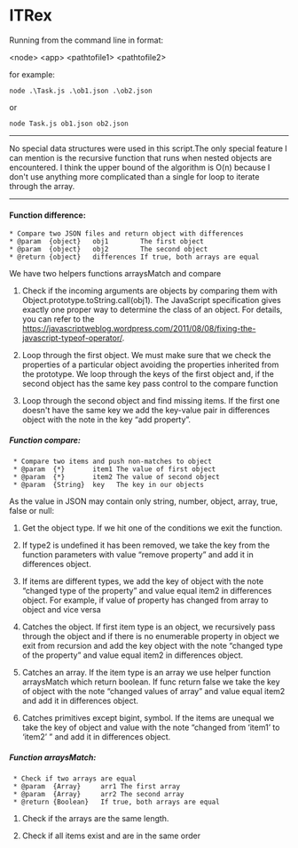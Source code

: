 # ITRex

Running from the command line in format: 

\<node> \<app> \<pathtofile1> \<pathtofile2>
 
 for example: 

`node .\Task.js .\ob1.json .\ob2.json`
 
 or 

`node Task.js ob1.json ob2.json`

***
No special data structures were used in this script.The only special feature I can mention is the recursive function that runs when nested objects are encountered. I think the upper bound of the algorithm is O(n) because I don't use anything more complicated than a single for loop to iterate through the array.
***
#### Function difference:

    * Compare two JSON files and return object with differences
    * @param  {object}   obj1        The first object
    * @param  {object}   obj2        The second object
    * @return {object}   differences If true, both arrays are equal
 
We have two helpers functions arraysMatch and compare
 
1. Check if the incoming arguments are objects by comparing them with Object.prototype.toString.call(obj1). The JavaScript specification gives exactly one proper way to determine the class of an object. For details, you can refer to the https://javascriptweblog.wordpress.com/2011/08/08/fixing-the-javascript-typeof-operator/.   

2. Loop through the first object. We must make sure that we check the properties of a particular object avoiding the properties inherited from the prototype. We loop through the keys of the first object and, if the second object has the same key pass control to the compare function

3. Loop through the second object and find missing items. If the first one doesn't have the same key we add the key-value pair in differences object with the note in the key “add property”.

##### Function compare:

     * Compare two items and push non-matches to object
     * @param  {*}       item1 The value of first object
     * @param  {*}       item2 The value of second object
     * @param  {String}  key   The key in our objects

As the value in JSON may contain only string, number, object, array, true, false or null:

1. Get the object type. If we hit one of the conditions we exit the function.

2. If type2 is undefined it has been removed, we take the key from the function parameters with value “remove property” and add it in differences object.

3. If items are different types, we add the key of object with the note “changed type of the property” and value equal item2 in differences object. For example, if value of property has changed from array to object and vice versa

4. Catches the object. If first item type is an object, we recursively pass through the object and if there is no enumerable property in object we exit from recursion and add the key object with the note “changed type of the property” and value equal item2 in differences object.

5. Catches an array. If the item type is an array we use helper function arraysMatch which return boolean. If func return false we take the key of object with the note “changed values of array” and value equal item2 and add it in differences object.  

6. Catches primitives except bigint, symbol. If the items are unequal we take the key of object and value with the note “changed from ‘item1’ to ‘item2’ ” and add it in differences object.  

##### Function arraysMatch:

     * Check if two arrays are equal
     * @param  {Array}     arr1 The first array
     * @param  {Array}     arr2 The second array
     * @return {Boolean}   If true, both arrays are equal
 
1. Check if the arrays are the same length.

2. Check if all items exist and are in the same order

